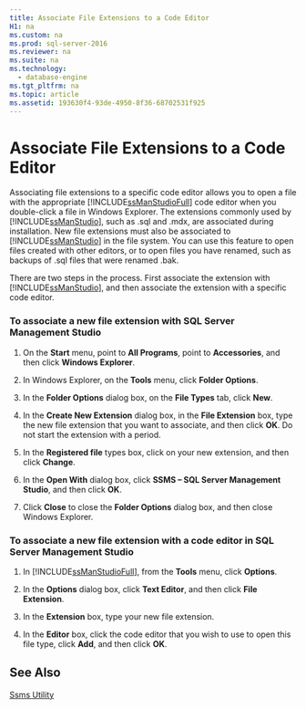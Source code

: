 ```yaml
---
title: Associate File Extensions to a Code Editor
H1: na
ms.custom: na
ms.prod: sql-server-2016
ms.reviewer: na
ms.suite: na
ms.technology: 
  - database-engine
ms.tgt_pltfrm: na
ms.topic: article
ms.assetid: 193630f4-93de-4950-8f36-68702531f925
---
```

# Associate File Extensions to a Code Editor
  Associating file extensions to a specific code editor allows you to open a file with the appropriate [!INCLUDE[ssManStudioFull](../../Topics/TopicNameContainA/includes/ssManStudioFull_md.md)] code editor when you double-click a file in Windows Explorer. The extensions commonly used by [!INCLUDE[ssManStudio](../../Topics/TopicNameContainA/includes/ssManStudio_md.md)], such as .sql and .mdx, are associated during installation. New file extensions must also be associated to [!INCLUDE[ssManStudio](../../Topics/TopicNameContainA/includes/ssManStudio_md.md)] in the file system. You can use this feature to open files created with other editors, or to open files you have renamed, such as backups of .sql files that were renamed .bak.  
  
 There are two steps in the process. First associate the extension with [!INCLUDE[ssManStudio](../../Topics/TopicNameContainA/includes/ssManStudio_md.md)], and then associate the extension with a specific code editor.  
  
### To associate a new file extension with SQL Server Management Studio  
  
1.  On the **Start** menu, point to **All Programs**, point to **Accessories**, and then click **Windows Explorer**.  
  
2.  In Windows Explorer, on the **Tools** menu, click **Folder Options**.  
  
3.  In the **Folder Options** dialog box, on the **File Types** tab, click **New**.  
  
4.  In the **Create New Extension** dialog box, in the **File Extension** box, type the new file extension that you want to associate, and then click **OK**. Do not start the extension with a period.  
  
5.  In the **Registered file** types box, click on your new extension, and then click **Change**.  
  
6.  In the **Open With** dialog box, click **SSMS – SQL Server Management Studio**, and then click **OK**.  
  
7.  Click **Close** to close the **Folder Options** dialog box, and then close Windows Explorer.  
  
### To associate a new file extension with a code editor in SQL Server Management Studio  
  
1.  In [!INCLUDE[ssManStudioFull](../../Topics/TopicNameContainA/includes/ssManStudioFull_md.md)], from the **Tools** menu, click **Options**.  
  
2.  In the **Options** dialog box, click **Text Editor**, and then click **File Extension**.  
  
3.  In the **Extension** box, type your new file extension.  
  
4.  In the **Editor** box, click the code editor that you wish to use to open this file type, click **Add**, and then click **OK**.  
  
## See Also  
 [Ssms Utility](../../Topics/TopicNameNotContainA/Ssms-Utility.md)  
  
  